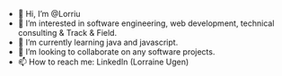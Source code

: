 - 👋 Hi, I’m @Lorriu
- 👀 I’m interested in software engineering, web development, technical consulting & Track & Field.
- 🌱 I’m currently learning java and javascript.
- 💞️ I’m looking to collaborate on any software projects.
- 📫 How to reach me: LinkedIn (Lorraine Ugen) 

<!---
Lorriu/Lorriu is a ✨ special ✨ repository because its `README.md` (this file) appears on your GitHub profile.
You can click the Preview link to take a look at your changes.
--->
